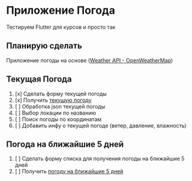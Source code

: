 # Приложение Погода
Тестируем Flutter для курсов и просто так

## Планирую сделать
Приложение погоды на основе ([Weather API - OpenWeatherMap](https://openweathermap.org/api))

## Текущая Погода
1. [x] Сделать форму текущей погоды
2. [x] Получить [текущую погоду](https://openweathermap.org/current)
3. [ ] Обработка json текущей погоды
4. [ ] Выбор локации по названию
5. [ ] Поиск погоды по координатам
6. [ ] Добавить инфу о текущей погоде (ветер, давление, влажность)
## Погода на ближайшие 5 дней
1. [ ] Сделать форму списка для получения погоды на ближайшие 5 дней
2. [ ] Получить [погоду на ближайшие 5 дней](https://openweathermap.org/forecast5)